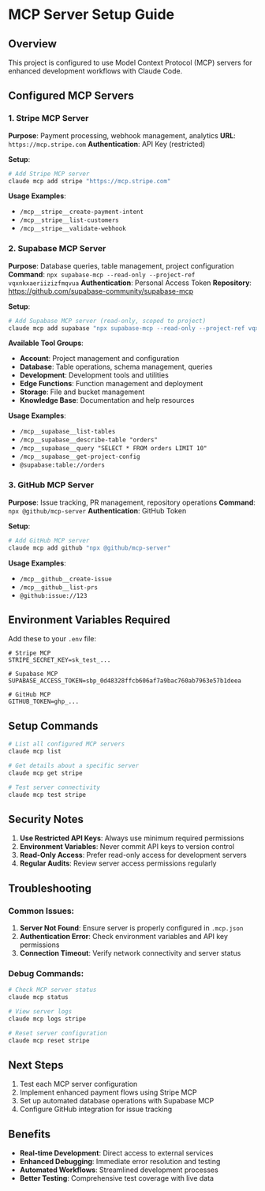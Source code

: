 # MCP Server Setup Guide

## Overview
This project is configured to use Model Context Protocol (MCP) servers for enhanced development workflows with Claude Code.

## Configured MCP Servers

### 1. Stripe MCP Server
**Purpose**: Payment processing, webhook management, analytics
**URL**: `https://mcp.stripe.com`
**Authentication**: API Key (restricted)

**Setup**:
```bash
# Add Stripe MCP server
claude mcp add stripe "https://mcp.stripe.com"
```

**Usage Examples**:
- `/mcp__stripe__create-payment-intent`
- `/mcp__stripe__list-customers`
- `/mcp__stripe__validate-webhook`

### 2. Supabase MCP Server
**Purpose**: Database queries, table management, project configuration
**Command**: `npx supabase-mcp --read-only --project-ref vqxnkxaeriizizfmqvua`
**Authentication**: Personal Access Token
**Repository**: https://github.com/supabase-community/supabase-mcp

**Setup**:
```bash
# Add Supabase MCP server (read-only, scoped to project)
claude mcp add supabase "npx supabase-mcp --read-only --project-ref vqxnkxaeriizizfmqvua"
```

**Available Tool Groups**:
- **Account**: Project management and configuration
- **Database**: Table operations, schema management, queries
- **Development**: Development tools and utilities
- **Edge Functions**: Function management and deployment
- **Storage**: File and bucket management
- **Knowledge Base**: Documentation and help resources

**Usage Examples**:
- `/mcp__supabase__list-tables`
- `/mcp__supabase__describe-table "orders"`
- `/mcp__supabase__query "SELECT * FROM orders LIMIT 10"`
- `/mcp__supabase__get-project-config`
- `@supabase:table://orders`

### 3. GitHub MCP Server
**Purpose**: Issue tracking, PR management, repository operations
**Command**: `npx @github/mcp-server`
**Authentication**: GitHub Token

**Setup**:
```bash
# Add GitHub MCP server
claude mcp add github "npx @github/mcp-server"
```

**Usage Examples**:
- `/mcp__github__create-issue`
- `/mcp__github__list-prs`
- `@github:issue://123`

## Environment Variables Required

Add these to your `.env` file:

```env
# Stripe MCP
STRIPE_SECRET_KEY=sk_test_...

# Supabase MCP
SUPABASE_ACCESS_TOKEN=sbp_0d48328ffcb606af7a9bac760ab7963e57b1deea

# GitHub MCP
GITHUB_TOKEN=ghp_...
```

## Setup Commands

```bash
# List all configured MCP servers
claude mcp list

# Get details about a specific server
claude mcp get stripe

# Test server connectivity
claude mcp test stripe
```

## Security Notes

1. **Use Restricted API Keys**: Always use minimum required permissions
2. **Environment Variables**: Never commit API keys to version control
3. **Read-Only Access**: Prefer read-only access for development servers
4. **Regular Audits**: Review server access permissions regularly

## Troubleshooting

### Common Issues:
1. **Server Not Found**: Ensure server is properly configured in `.mcp.json`
2. **Authentication Error**: Check environment variables and API key permissions
3. **Connection Timeout**: Verify network connectivity and server status

### Debug Commands:
```bash
# Check MCP server status
claude mcp status

# View server logs
claude mcp logs stripe

# Reset server configuration
claude mcp reset stripe
```

## Next Steps

1. Test each MCP server configuration
2. Implement enhanced payment flows using Stripe MCP
3. Set up automated database operations with Supabase MCP
4. Configure GitHub integration for issue tracking

## Benefits

- **Real-time Development**: Direct access to external services
- **Enhanced Debugging**: Immediate error resolution and testing
- **Automated Workflows**: Streamlined development processes
- **Better Testing**: Comprehensive test coverage with live data